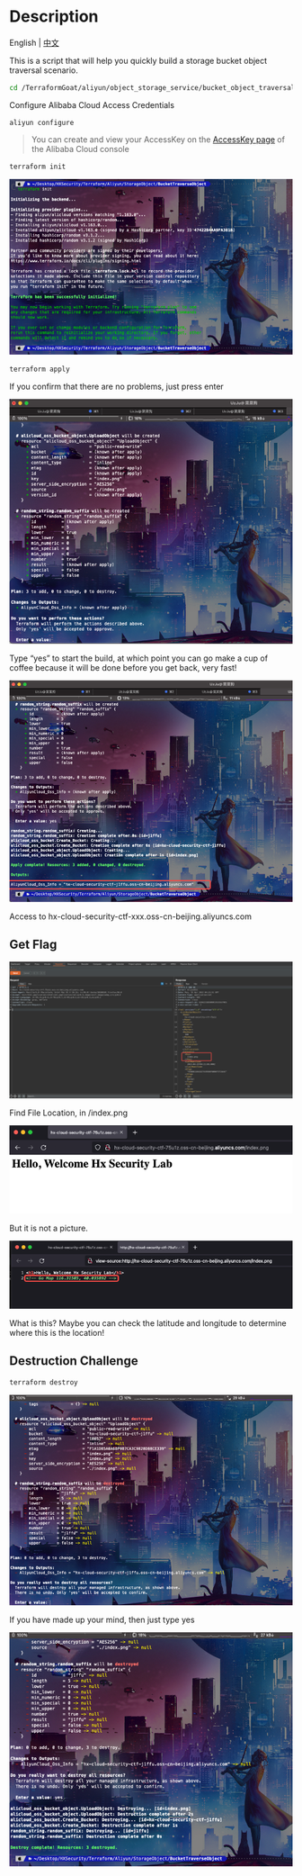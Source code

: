 # Description

English | [中文](./README_CN.md)

This is a script that will help you quickly build a storage bucket object traversal scenario.

```bash
cd /TerraformGoat/aliyun/object_storage_service/bucket_object_traversal/
```

Configure Alibaba Cloud Access Credentials

```shell
aliyun configure
```

> You can create and view your AccessKey on the [AccessKey page](https://ram.console.aliyun.com/manage/ak) of the Alibaba Cloud console

```BASH
terraform init
```

![image-20220420183822046](../../../images/UzJuMarkDownImage20220420183822046_1.png)

```bash
terraform apply
```

If you confirm that there are no problems, just press enter

![image-20220420184708033](../../../images/UzJuMarkDownImage20220420184331190_3.png)

Type “yes” to start the build, at which point you can go make a cup of coffee because it will be done before you get back, very fast!

![image-20220420184734125](../../../images/UzJuMarkDownImage20220420184456968_4.png)

Access to hx-cloud-security-ctf-xxx.oss-cn-beijing.aliyuncs.com

## Get Flag

![image-20220425122303981](../../../images/UzJuMarkDownImageimage-20220425122303981.png)

Find File Location, in /index.png

![image-20220425122323577](../../../images/UzJuMarkDownImageimage-20220425122323577.png)

But it is not a picture.

![image-20220425122347527](../../../images/UzJuMarkDownImageimage-20220425122347527.png)

What is this? Maybe you can check the latitude and longitude to determine where this is the location!

## Destruction Challenge

```bash
terraform destroy
```

![image-20220420184456968](../../../images/UzJuMarkDownImage20220420184708033_5.png)

If you have made up your mind, then just type yes

![image-20220420184331190](../../../images/UzJuMarkDownImage20220420184734125_6.png)
